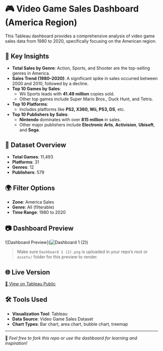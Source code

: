 # 🎮 Video Game Sales Dashboard (America Region)

This Tableau dashboard provides a comprehensive analysis of video game sales data from 1980 to 2020, specifically focusing on the American region.

## 📌 Key Insights

- **Total Sales by Genre**: Action, Sports, and Shooter are the top-selling genres in America.
- **Sales Trend (1980–2020)**: A significant spike in sales occurred between 2000 and 2010, followed by a decline.
- **Top 10 Games by Sales**:
  - Wii Sports leads with **41.49 million** copies sold.
  - Other top games include Super Mario Bros., Duck Hunt, and Tetris.
- **Top 10 Platforms**:
  - Includes platforms like **PS2, X360, Wii, PS3, DS**, etc.
- **Top 10 Publishers by Sales**:
  - **Nintendo** dominates with over **815 million** in sales.
  - Other major publishers include **Electronic Arts**, **Activision**, **Ubisoft**, and **Sega**.

## 📂 Dataset Overview

- **Total Games**: 11,493  
- **Platforms**: 31  
- **Genres**: 12  
- **Publishers**: 579  

## 🌍 Filter Options

- **Zone**: America Sales  
- **Genre**: All (filterable)  
- **Time Range**: 1980 to 2020  

## 📷 Dashboard Preview

![Dashboard Preview](![Dashboard 1 (2)](https://github.com/user-attachments/assets/fc7ec4c4-138c-4551-9a5e-65a7c11c6807))

> Make sure `Dashboard 1 (2).png` is uploaded in your repo’s root or `assets/` folder for this preview to render.

## 🌐 Live Version

[🔗 View on Tableau Public](https://public.tableau.com/app/profile/mahidhar.nallapaneni/viz/SalesData_17435308279850/Dashboard1?publish=yes)

## 🛠️ Tools Used

- **Visualization Tool**: Tableau  
- **Data Source**: Video Game Sales Dataset  
- **Chart Types**: Bar chart, area chart, bubble chart, treemap  

---

📝 *Feel free to fork this repo or use the dashboard for learning and inspiration!*
